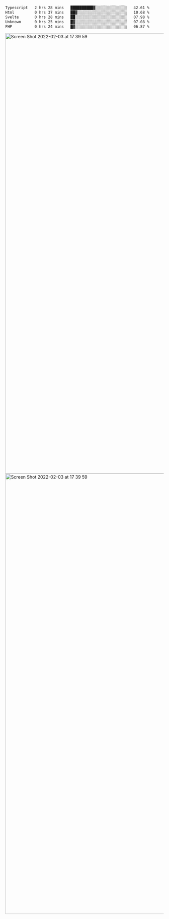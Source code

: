 <!--START_SECTION:waka-->

```txt
Typescript   2 hrs 28 mins   ██████████▓░░░░░░░░░░░░░░   42.61 %
Html         0 hrs 37 mins   ██▓░░░░░░░░░░░░░░░░░░░░░░   10.68 %
Svelte       0 hrs 28 mins   ██░░░░░░░░░░░░░░░░░░░░░░░   07.98 %
Unknown      0 hrs 25 mins   █▓░░░░░░░░░░░░░░░░░░░░░░░   07.08 %
PHP          0 hrs 24 mins   █▓░░░░░░░░░░░░░░░░░░░░░░░   06.87 %
```

<!--END_SECTION:waka-->

<img width="1400" alt="Screen Shot 2022-02-03 at 17 39 59" src="https://user-images.githubusercontent.com/45716542/152387304-f2b60485-53a6-4f4b-a818-5cefb1b0c0ae.png">
<img width="1400" alt="Screen Shot 2022-02-03 at 17 39 59" src="https://user-images.githubusercontent.com/45716542/152387273-ea5cdf21-2a45-44da-8bef-00c1763b1d42.png">
